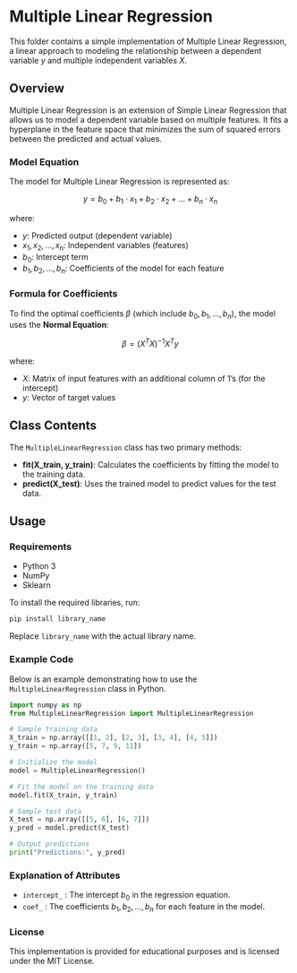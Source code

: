 # Multiple Linear Regression

This folder contains a simple implementation of Multiple Linear Regression, a linear approach to modeling the relationship between a dependent variable $y$ and multiple independent variables $X$.

## Overview

Multiple Linear Regression is an extension of Simple Linear Regression that allows us to model a dependent variable based on multiple features. It fits a hyperplane in the feature space that minimizes the sum of squared errors between the predicted and actual values.

### Model Equation

The model for Multiple Linear Regression is represented as:

$$
y = b_0 + b_1 \cdot x_1 + b_2 \cdot x_2 + \dots + b_n \cdot x_n
$$

where:
- $y$: Predicted output (dependent variable)
- $x_1, x_2, \dots, x_n$: Independent variables (features)
- $b_0$: Intercept term
- $b_1, b_2, \dots, b_n$: Coefficients of the model for each feature

### Formula for Coefficients

To find the optimal coefficients $\beta$ (which include $b_0, b_1, \dots, b_n$), the model uses the **Normal Equation**:

$$
\beta = (X^T X)^{-1} X^T y
$$

where:
- $X$: Matrix of input features with an additional column of 1’s (for the intercept)
- $y$: Vector of target values

## Class Contents

The `MultipleLinearRegression` class has two primary methods:
- **fit(X_train, y_train)**: Calculates the coefficients by fitting the model to the training data.
- **predict(X_test)**: Uses the trained model to predict values for the test data.

## Usage

### Requirements

- Python 3
- NumPy
- Sklearn

To install the required libraries, run:

```bash
pip install library_name
```
Replace `library_name` with the actual library name.

### Example Code

Below is an example demonstrating how to use the `MultipleLinearRegression` class in Python.

```python
import numpy as np
from MultipleLinearRegression import MultipleLinearRegression

# Sample training data
X_train = np.array([[1, 2], [2, 3], [3, 4], [4, 5]])
y_train = np.array([5, 7, 9, 11])

# Initialize the model
model = MultipleLinearRegression()

# Fit the model on the training data
model.fit(X_train, y_train)

# Sample test data
X_test = np.array([[5, 6], [6, 7]])
y_pred = model.predict(X_test)

# Output predictions
print("Predictions:", y_pred)
```
### Explanation of Attributes
- `intercept_` : The intercept $b_0$ in the regression equation.
- `coef_` : The coefficients $b_1, b_2, \dots, b_n$ for each feature in the model.

### License
This implementation is provided for educational purposes and is licensed under the MIT License.
